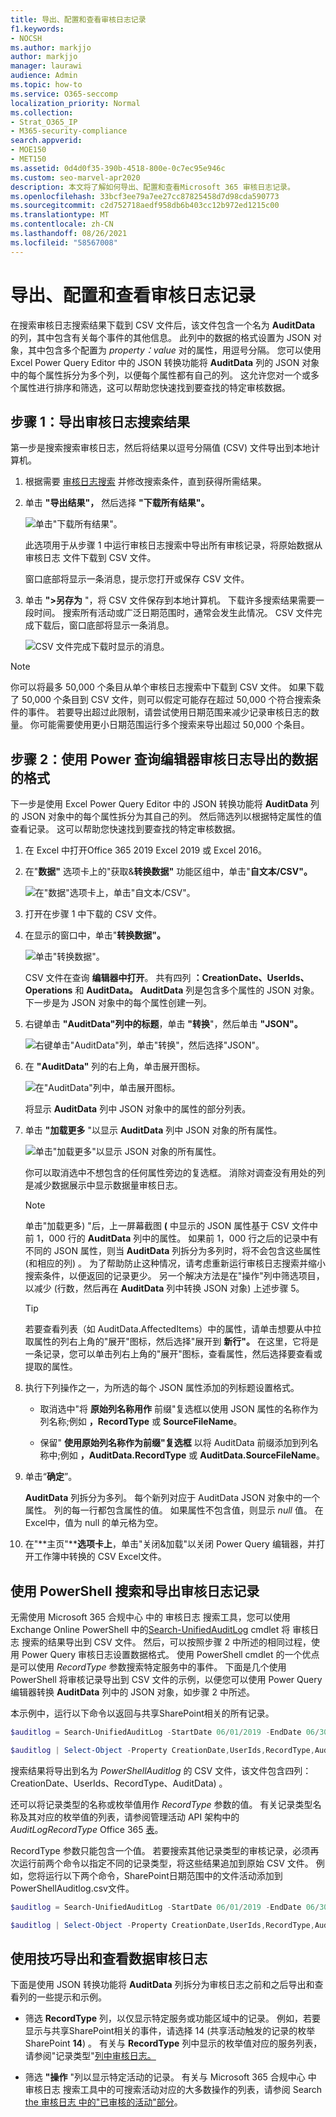 ```yaml
---
title: 导出、配置和查看审核日志记录
f1.keywords:
- NOCSH
ms.author: markjjo
author: markjjo
manager: laurawi
audience: Admin
ms.topic: how-to
ms.service: O365-seccomp
localization_priority: Normal
ms.collection:
- Strat_O365_IP
- M365-security-compliance
search.appverid:
- MOE150
- MET150
ms.assetid: 0d4d0f35-390b-4518-800e-0c7ec95e946c
ms.custom: seo-marvel-apr2020
description: 本文将了解如何导出、配置和查看Microsoft 365 审核日志记录。
ms.openlocfilehash: 33bcf3ee79a7ee27cc87825458d7d98cda590773
ms.sourcegitcommit: c2d752718aedf958db6b403cc12b972ed1215c00
ms.translationtype: MT
ms.contentlocale: zh-CN
ms.lasthandoff: 08/26/2021
ms.locfileid: "58567008"
---
```

# <a name="export-configure-and-view-audit-log-records"></a>导出、配置和查看审核日志记录

在搜索审核日志搜索结果下载到 CSV 文件后，该文件包含一个名为 **AuditData** 的列，其中包含有关每个事件的其他信息。 此列中的数据的格式设置为 JSON 对象，其中包含多个配置为 *property：value* 对的属性，用逗号分隔。 您可以使用 Excel Power Query Editor 中的 JSON 转换功能将 **AuditData** 列的 JSON 对象中的每个属性拆分为多个列，以便每个属性都有自己的列。 这允许您对一个或多个属性进行排序和筛选，这可以帮助您快速找到要查找的特定审核数据。

## <a name="step-1-export-audit-log-search-results"></a>步骤 1：导出审核日志搜索结果

第一步是搜索搜索审核日志，然后将结果以逗号分隔值 (CSV) 文件导出到本地计算机。
  
1. 根据需要 [审核日志搜索](search-the-audit-log-in-security-and-compliance.md#search-the-audit-log) 并修改搜索条件，直到获得所需结果。

2. 单击 **"导出结果"，** 然后选择 **"下载所有结果"。** 

   ![单击"下载所有结果"。](../media/ExportAuditSearchResults.png)

   此选项用于从步骤 1 中运行审核日志搜索中导出所有审核记录，将原始数据从 审核日志 文件下载到 CSV 文件。 

   窗口底部将显示一条消息，提示您打开或保存 CSV 文件。 

3. 单击 **">另存为** "，将 CSV 文件保存到本地计算机。 下载许多搜索结果需要一段时间。 搜索所有活动或广泛日期范围时，通常会发生此情况。 CSV 文件完成下载后，窗口底部将显示一条消息。

   ![CSV 文件完成下载时显示的消息。](../media/ExportAuditSearchResultsFinish.png)

> [!NOTE]
  > 你可以将最多 50,000 个条目从单个审核日志搜索中下载到 CSV 文件。 如果下载了 50,000 个条目到 CSV 文件，则可以假定可能存在超过 50,000 个符合搜索条件的事件。 若要导出超过此限制，请尝试使用日期范围来减少记录审核日志的数量。 你可能需要使用更小日期范围运行多个搜索来导出超过 50,000 个条目。

## <a name="step-2-format-the-exported-audit-log-using-the-power-query-editor"></a>步骤 2：使用 Power 查询编辑器审核日志导出的数据的格式

下一步是使用 Excel Power Query Editor 中的 JSON 转换功能将 **AuditData** 列的 JSON 对象中的每个属性拆分为其自己的列。 然后筛选列以根据特定属性的值查看记录。 这可以帮助您快速找到要查找的特定审核数据。

1. 在 Excel 中打开Office 365 2019 Excel 2019 或 Excel 2016。

2. 在"**数据"** 选项卡上的"获取&**转换数据"** 功能区组中，单击"**自文本/CSV"。**

    ![在"数据"选项卡上，单击"自文本/CSV"。](../media/JSONTransformOpenCSVFile.png)

3. 打开在步骤 1 中下载的 CSV 文件。

4. 在显示的窗口中，单击"**转换数据"。**

   ![单击"转换数据"。](../media/JSONOpenPowerQuery.png)

   CSV 文件在查询 **编辑器中打开**。 共有四列 **：CreationDate、UserIds、Operations** 和 **AuditData。**  **AuditData** 列是包含多个属性的 JSON 对象。 下一步是为 JSON 对象中的每个属性创建一列。

5. 右键单击 **"AuditData"列中的标题**，单击 **"转换**"，然后单击 **"JSON"。** 

   ![右键单击"AuditData"列，单击"转换"，然后选择"JSON"。](../media/JSONTransform.png)

6. 在 **"AuditData"** 列的右上角，单击展开图标。

   ![在"AuditData"列中，单击展开图标。](../media/JSONTransformExpandIcon.png)

   将显示 **AuditData** 列中 JSON 对象中的属性的部分列表。

7. 单击 **"加载更多** "以显示 **AuditData** 列中 JSON 对象的所有属性。

   ![单击"加载更多"以显示 JSON 对象的所有属性。](../media/JSONTransformLoadJSONProperties.png)

   你可以取消选中不想包含的任何属性旁边的复选框。 消除对调查没有用处的列是减少数据展示中显示数据量审核日志。 

   > [!NOTE]
   > 单击"加载更多) "后，上一屏幕截图 **(** 中显示的 JSON 属性基于 CSV 文件中前 1，000 行的 **AuditData** 列中的属性。 如果前 1，000 行之后的记录中有不同的 JSON 属性，则当 **AuditData** 列拆分为多列时，将不会包含这些属性 (和相应的列) 。 为了帮助防止这种情况，请考虑重新运行审核日志搜索并缩小搜索条件，以便返回的记录更少。 另一个解决方法是在"操作"列中筛选项目，以减少 (行数，然后再在 **AuditData** 列中转换 JSON 对象) 上述步骤 5。

   > [!TIP]
   > 若要查看列表（如 AuditData.AffectedItems）中的属性，请单击想要从中拉取属性的列右上角的"展开"图标，然后选择"展开到 **新行"。**  在这里，它将是一条记录，您可以单击列右上角的"展开"图标，查看属性，然后选择要查看或提取的属性。

8. 执行下列操作之一，为所选的每个 JSON 属性添加的列标题设置格式。

    - 取消选中"将 **原始列名称用作** 前缀"复选框以使用 JSON 属性的名称作为列名称;例如 **，RecordType** 或 **SourceFileName**。

    - 保留" **使用原始列名称作为前缀"复选框** 以将 AuditData 前缀添加到列名称中;例如 **，AuditData.RecordType** 或 **AuditData.SourceFileName**。

9. 单击“**确定**”。

    **AuditData** 列拆分为多列。 每个新列对应于 AuditData JSON 对象中的一个属性。 列的每一行都包含属性的值。 如果属性不包含值，则显示 *null* 值。 在Excel中，值为 null 的单元格为空。
  
10. 在"**主页"****选项卡上**，单击"关闭&加载"以关闭 Power Query 编辑器，并打开工作簿中转换的 CSV Excel文件。

## <a name="use-powershell-to-search-and-export-audit-log-records"></a>使用 PowerShell 搜索和导出审核日志记录

无需使用 Microsoft 365 合规中心 中的 审核日志 搜索工具，您可以使用 Exchange Online PowerShell 中的[Search-UnifiedAuditLog](/powershell/module/exchange/search-unifiedauditlog) cmdlet 将 审核日志 搜索的结果导出到 CSV 文件。 然后，可以按照步骤 2 中所述的相同过程，使用 Power Query 审核日志设置数据格式。 使用 PowerShell cmdlet 的一个优点是可以使用 *RecordType* 参数搜索特定服务中的事件。 下面是几个使用 PowerShell 将审核记录导出到 CSV 文件的示例，以便您可以使用 Power Query 编辑器转换 **AuditData** 列中的 JSON 对象，如步骤 2 中所述。

本示例中，运行以下命令以返回与共享SharePoint相关的所有记录。

```powershell
$auditlog = Search-UnifiedAuditLog -StartDate 06/01/2019 -EndDate 06/30/2019 -RecordType SharePointSharingOperation
```

```powershell
$auditlog | Select-Object -Property CreationDate,UserIds,RecordType,AuditData | Export-Csv -Path c:\AuditLogs\PowerShellAuditlog.csv -NoTypeInformation
```

搜索结果将导出到名为 *PowerShellAuditlog* 的 CSV 文件，该文件包含四列：CreationDate、UserIds、RecordType、AuditData) 。

还可以将记录类型的名称或枚举值用作 *RecordType* 参数的值。 有关记录类型名称及其对应的枚举值的列表，请参阅管理活动 API 架构中的 *AuditLogRecordType* Office 365 [表](/office/office-365-management-api/office-365-management-activity-api-schema#enum-auditlogrecordtype---type-edmint32)。

RecordType 参数只能包含一个值。  若要搜索其他记录类型的审核记录，必须再次运行前两个命令以指定不同的记录类型，将这些结果追加到原始 CSV 文件。 例如，您将运行以下两个命令，SharePoint日期范围中的文件活动添加到PowerShellAuditlog.csv文件。

```powershell
$auditlog = Search-UnifiedAuditLog -StartDate 06/01/2019 -EndDate 06/30/2019 -RecordType SharePointFileOperation
```

```powershell
$auditlog | Select-Object -Property CreationDate,UserIds,RecordType,AuditData | Export-Csv -Append -Path c:\AuditLogs\PowerShellAuditlog.csv -NoTypeInformation
```

## <a name="tips-for-exporting-and-viewing-the-audit-log"></a>使用技巧导出和查看数据审核日志

下面是使用 JSON 转换功能将 **AuditData** 列拆分为审核日志之前和之后导出和查看列的一些提示和示例。

- 筛选 **RecordType** 列，以仅显示特定服务或功能区域中的记录。 例如，若要显示与共享SharePoint相关的事件，请选择 14 (共享活动触发的记录的枚举SharePoint **14**) 。 有关与 **RecordType** 列中显示的枚举值对应的服务列表，请参阅"记录类型"[列中审核日志。](detailed-properties-in-the-office-365-audit-log.md)

- 筛选 **"操作** "列以显示特定活动的记录。 有关与 Microsoft 365 合规中心 中 审核日志 搜索工具中的可搜索活动对应的大多数操作的列表，请参阅 Search [the 审核日志 中的"已审核的活动"部分](search-the-audit-log-in-security-and-compliance.md#audited-activities)。
